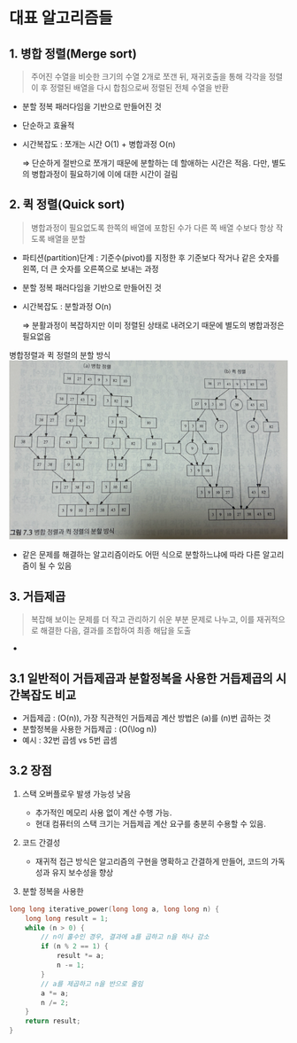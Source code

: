 # 대표 알고리즘들
## 1. 병합 정렬(Merge sort)

> 주어진 수열을 비슷한 크기의 수열 2개로 쪼갠 뒤, 재귀호출을 통해 각각을 정렬
> 이 후 정렬된 배열을 다시 합침으로써 정렬된 전체 수열을 반환
- 분할 정복 패러다임을 기반으로 만들어진 것
- 단순하고 효율적
- 시간복잡도 : 쪼개는 시간 O(1) + 병합과정 O(n)

    ⇒ 단순하게 절반으로 쪼개기 때문에 분할하는 데 할애하는 시간은 적음. 다만, 별도의 병합과정이 필요하기에 이에 대한 시간이 걸림

## 2. 퀵 정렬(Quick sort)
> 병합과정이 필요없도록 한쪽의 배열에 포함된 수가 다른 쪽 배열 수보다 항상 작도록 배열을 분할
- 파티션(partition)단계 : 기준수(pivot)를 지정한 후 기준보다 작거나 같은 숫자를 왼쪽, 더 큰 숫자를 오른쪽으로 보내는 과정
- 분할 정복 패러다임을 기반으로 만들어진 것
- 시간복잡도 : 분할과정 O(n) 

    ⇒ 분활과정이 복잡하지만 이미 정렬된 상태로 내려오기 때문에 별도의 병합과정은 필요없음

병합정렬과 퀵 정렬의 분할 방식
![img.png](images/m_q_exa.png)
- 같은 문제를 해결하는 알고리즘이라도 어떤 식으로 분할하느냐에 따라 다른 알고리즘이 될 수 있음 

## 3. 거듭제곱
> 복잡해 보이는 문제를 더 작고 관리하기 쉬운 부분 문제로 나누고, 이를 재귀적으로 해결한 다음, 결과를 조합하여 최종 해답을 도출

- 
## 3.1 일반적이 거듭제곱과 분할정복을 사용한 거듭제곱의 시간복잡도 비교
- 거듭제곱 : (O(n)), 가장 직관적인 거듭제곱 계산 방법은 (a)를 (n)번 곱하는 것
- 분할정복을 사용한 거듭제곱 : (O(\log n))
- 예시 : 32번 곱셈 vs 5번 곱셈

## 3.2 장점

1. 스택 오버플로우 발생 가능성 낮음
   - 추가적인 메모리 사용 없이 계산 수행 가능. 
   - 현대 컴퓨터의 스택 크기는 거듭제곱 계산 요구를 충분히 수용할 수 있음. 

2. 코드 간결성
    - 재귀적 접근 방식은 알고리즘의 구현을 명확하고 간결하게 만들어, 코드의 가독성과 유지 보수성을 향상

3. 분할 정복을 사용한
```C++
long long iterative_power(long long a, long long n) {
    long long result = 1;
    while (n > 0) {
        // n이 홀수인 경우, 결과에 a를 곱하고 n을 하나 감소
        if (n % 2 == 1) {
            result *= a;
            n -= 1;
        }
        // a를 제곱하고 n을 반으로 줄임
        a *= a;
        n /= 2;
    }
    return result;
}

```
